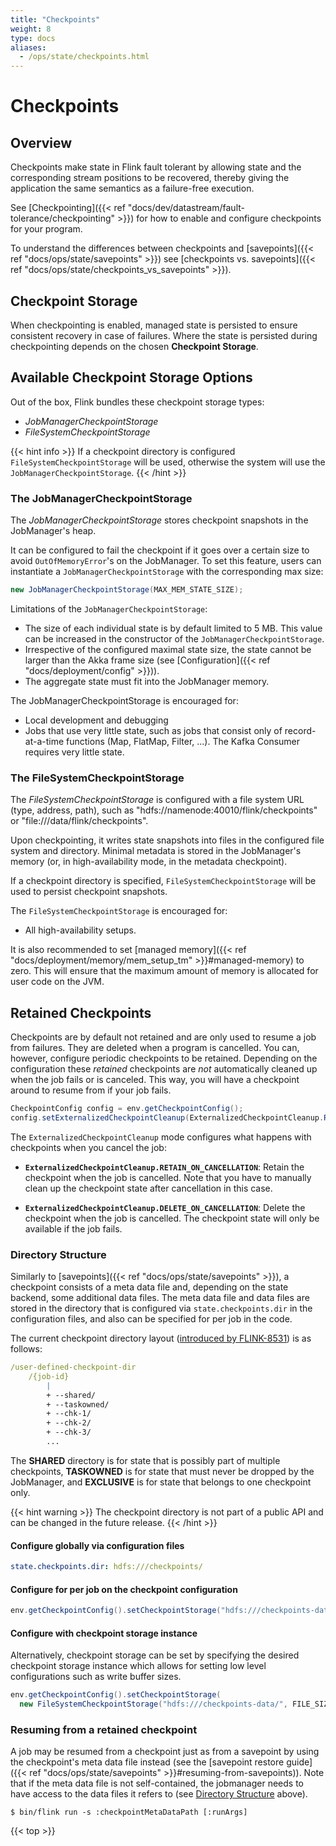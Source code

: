 ```yaml
---
title: "Checkpoints"
weight: 8
type: docs
aliases:
  - /ops/state/checkpoints.html
---
```

<!--
Licensed to the Apache Software Foundation (ASF) under one
or more contributor license agreements.  See the NOTICE file
distributed with this work for additional information
regarding copyright ownership.  The ASF licenses this file
to you under the Apache License, Version 2.0 (the
"License"); you may not use this file except in compliance
with the License.  You may obtain a copy of the License at

  http://www.apache.org/licenses/LICENSE-2.0

Unless required by applicable law or agreed to in writing,
software distributed under the License is distributed on an
"AS IS" BASIS, WITHOUT WARRANTIES OR CONDITIONS OF ANY
KIND, either express or implied.  See the License for the
specific language governing permissions and limitations
under the License.
-->

# Checkpoints

## Overview

Checkpoints make state in Flink fault tolerant by allowing state and the
corresponding stream positions to be recovered, thereby giving the application
the same semantics as a failure-free execution.

See [Checkpointing]({{< ref "docs/dev/datastream/fault-tolerance/checkpointing" >}}) for how to enable and
configure checkpoints for your program.

To understand the differences between checkpoints and [savepoints]({{< ref "docs/ops/state/savepoints" >}}) see [checkpoints vs. savepoints]({{< ref "docs/ops/state/checkpoints_vs_savepoints" >}}).

## Checkpoint Storage

When checkpointing is enabled, managed state is persisted to ensure consistent recovery in case of failures.
Where the state is persisted during checkpointing depends on the chosen **Checkpoint Storage**.

## Available Checkpoint Storage Options

Out of the box, Flink bundles these checkpoint storage types:

 - *JobManagerCheckpointStorage*
 - *FileSystemCheckpointStorage*

{{< hint info >}}
If a checkpoint directory is configured `FileSystemCheckpointStorage` will be used, otherwise the system will use the `JobManagerCheckpointStorage`.
{{< /hint >}}

### The JobManagerCheckpointStorage

The *JobManagerCheckpointStorage* stores checkpoint snapshots in the JobManager's heap.

It can be configured to fail the checkpoint if it goes over a certain size to avoid `OutOfMemoryError`'s on the JobManager. To set this feature, users can instantiate a `JobManagerCheckpointStorage` with the corresponding max size:

```java
new JobManagerCheckpointStorage(MAX_MEM_STATE_SIZE);
```

Limitations of the `JobManagerCheckpointStorage`:

  - The size of each individual state is by default limited to 5 MB. This value can be increased in the constructor of the `JobManagerCheckpointStorage`.
  - Irrespective of the configured maximal state size, the state cannot be larger than the Akka frame size (see [Configuration]({{< ref "docs/deployment/config" >}})).
  - The aggregate state must fit into the JobManager memory.

The JobManagerCheckpointStorage is encouraged for:

  - Local development and debugging
  - Jobs that use very little state, such as jobs that consist only of record-at-a-time functions (Map, FlatMap, Filter, ...). The Kafka Consumer requires very little state.

### The FileSystemCheckpointStorage

The *FileSystemCheckpointStorage* is configured with a file system URL (type, address, path), such as "hdfs://namenode:40010/flink/checkpoints" or "file:///data/flink/checkpoints".

Upon checkpointing, it writes state snapshots into files in the configured file system and directory. Minimal metadata is stored in the JobManager's memory (or, in high-availability mode, in the metadata checkpoint).

If a checkpoint directory is specified, `FileSystemCheckpointStorage` will be used to persist checkpoint snapshots. 

The `FileSystemCheckpointStorage` is encouraged for:

  - All high-availability setups.

It is also recommended to set [managed memory]({{< ref "docs/deployment/memory/mem_setup_tm" >}}#managed-memory) to zero.
This will ensure that the maximum amount of memory is allocated for user code on the JVM.

## Retained Checkpoints

Checkpoints are by default not retained and are only used to resume a
job from failures. They are deleted when a program is cancelled.
You can, however, configure periodic checkpoints to be retained.
Depending on the configuration these *retained* checkpoints are *not*
automatically cleaned up when the job fails or is canceled.
This way, you will have a checkpoint around to resume from if your job fails.

```java
CheckpointConfig config = env.getCheckpointConfig();
config.setExternalizedCheckpointCleanup(ExternalizedCheckpointCleanup.RETAIN_ON_CANCELLATION);
```

The `ExternalizedCheckpointCleanup` mode configures what happens with checkpoints when you cancel the job:

- **`ExternalizedCheckpointCleanup.RETAIN_ON_CANCELLATION`**: Retain the checkpoint when the job is cancelled. Note that you have to manually clean up the checkpoint state after cancellation in this case.

- **`ExternalizedCheckpointCleanup.DELETE_ON_CANCELLATION`**: Delete the checkpoint when the job is cancelled. The checkpoint state will only be available if the job fails.

### Directory Structure

Similarly to [savepoints]({{< ref "docs/ops/state/savepoints" >}}), a checkpoint consists
of a meta data file and, depending on the state backend, some additional data
files. The meta data file and data files are stored in the directory that is
configured via `state.checkpoints.dir` in the configuration files, 
and also can be specified for per job in the code.

The current checkpoint directory layout ([introduced by FLINK-8531](https://issues.apache.org/jira/browse/FLINK-8531)) is as follows:

```yaml
/user-defined-checkpoint-dir
    /{job-id}
        |
        + --shared/
        + --taskowned/
        + --chk-1/
        + --chk-2/
        + --chk-3/
        ...
```

The **SHARED** directory is for state that is possibly part of multiple checkpoints, **TASKOWNED** is for state that must never be dropped by the JobManager, and **EXCLUSIVE** is for state that belongs to one checkpoint only. 

{{< hint warning >}}
The checkpoint directory is not part of a public API and can be changed in the future release.
{{< /hint >}}

#### Configure globally via configuration files

```yaml
state.checkpoints.dir: hdfs:///checkpoints/
```

#### Configure for per job on the checkpoint configuration

```java
env.getCheckpointConfig().setCheckpointStorage("hdfs:///checkpoints-data/");
```

#### Configure with checkpoint storage instance

Alternatively, checkpoint storage can be set by specifying the desired checkpoint storage instance which allows for setting low level configurations such as write buffer sizes. 

```java
env.getCheckpointConfig().setCheckpointStorage(
  new FileSystemCheckpointStorage("hdfs:///checkpoints-data/", FILE_SIZE_THESHOLD));
```

### Resuming from a retained checkpoint

A job may be resumed from a checkpoint just as from a savepoint
by using the checkpoint's meta data file instead (see the
[savepoint restore guide]({{< ref "docs/ops/state/savepoints" >}}#resuming-from-savepoints)). Note that if the
meta data file is not self-contained, the jobmanager needs to have access to
the data files it refers to (see [Directory Structure](#directory-structure)
above).

```shell
$ bin/flink run -s :checkpointMetaDataPath [:runArgs]
```

{{< top >}}
